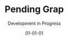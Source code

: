 ---
title: Pending Grap
subtitle: Development in Progress
layout: default
modal-id: 3
date: 01-01-01
img: ComingSoon.png
iframe: https://chart-studio.plotly.com/~gunnarklacd/6.embed
thumbnail: ComingSoon-Thumbnail.png
alt: image-alt
project-date: January 2001
client: 
category: 
description: 

---